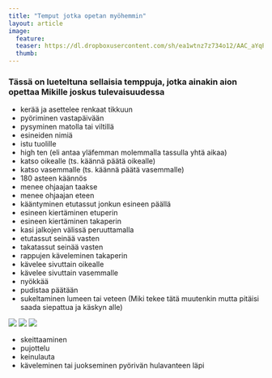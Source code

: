 ```yaml
---
title: "Temput jotka opetan myöhemmin"
layout: article
image:
  feature:
  teaser: https://dl.dropboxusercontent.com/sh/ea1wtnz7z734o12/AAC_aYqP5lbGWgpXIFjjVozQa/temput/1/DSC30147-245px.jpg
  thumb:
---
```


### Tässä on lueteltuna sellaisia temppuja, jotka ainakin aion opettaa Mikille joskus tulevaisuudessa

* kerää ja asettelee renkaat tikkuun
* pyöriminen vastapäivään
* pysyminen matolla tai viltillä
* esineiden nimiä
* istu tuolille
* high ten (eli antaa yläfemman molemmalla tassulla yhtä aikaa)
* katso oikealle (ts. käännä päätä oikealle)
* katso vasemmalle (ts. käännä päätä vasemmalle)
* 180 asteen käännös
* menee ohjaajan taakse
* menee ohjaajan eteen
* kääntyminen etutassut jonkun esineen päällä
* esineen kiertäminen etuperin
* esineen kiertäminen takaperin
* kasi jalkojen välissä peruuttamalla
* etutassut seinää vasten
* takatassut seinää vasten
* rappujen käveleminen takaperin
* kävelee sivuttain oikealle
* kävelee sivuttain vasemmalle
* nyökkää
* pudistaa päätään
* sukeltaminen lumeen tai veteen (Miki tekee tätä muutenkin mutta pitäisi saada siepattua ja käskyn alle)

![](https://dl.dropboxusercontent.com/sh/ea1wtnz7z734o12/AABC_DqwqBF13eQrQLq4fYc1a/temput/2/IMG19686-245px.jpg)
![](https://dl.dropboxusercontent.com/sh/ea1wtnz7z734o12/AAD-bVLh4ZLu7Srui7o3b-cca/temput/2/DSC22512-245px.jpg)
![](https://dl.dropboxusercontent.com/sh/ea1wtnz7z734o12/AAByzw4ZtSeBEWKOkG9OsMBAa/temput/2/IMG14954-245px.jpg)

* skeittaaminen
* pujottelu
* keinulauta
* käveleminen tai juokseminen pyörivän hulavanteen läpi
